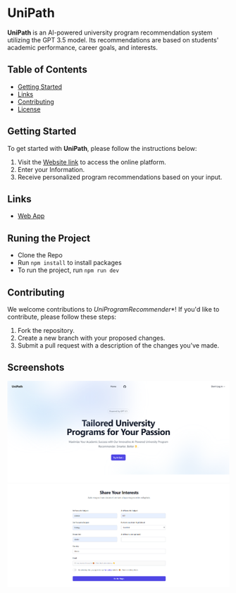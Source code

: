 # UniPath

**UniPath** is an AI-powered university program recommendation system utilizing the GPT 3.5 model. Its recommendations are based on students' academic performance, career goals, and interests.

## Table of Contents
- [Getting Started](#getting-started)
- [Links](#links)
- [Contributing](#contributing)
- [License](#license)

## Getting Started

To get started with **UniPath**, please follow the instructions below:

1. Visit the [Website link]() to access the online platform.
2. Enter your Information.
3. Receive personalized program recommendations based on your input.


## Links

- [Web App]()


## Runing the Project

- Clone the Repo
- Run `npm install` to install packages
- To run the project, run `npm run dev`

## Contributing

We welcome contributions to *UniProgramRecommender**! If you'd like to contribute, please follow these steps:

1. Fork the repository.
2. Create a new branch with your proposed changes.
3. Submit a pull request with a description of the changes you've made.

## Screenshots
<img src="https://github.com/janprince/UniPath/blob/main/public/img/img1.png">
<img src="https://github.com/janprince/UniPath/blob/main/public/img/img2.png">
